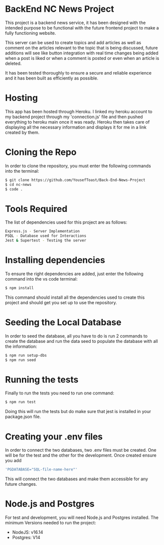 # BackEnd NC News Project

This project is a backend news service, it has been designed with the intended purpose to be functional with the future frontend project to make a fully functioning website.

This server can be used to create topics and add articles as well as comment on the articles relevant to the topic that is being discussed, future additions will see like button integration with real time changes being added when a post is liked or when a comment is posted or even when an article is deleted.

It has been tested thoroughly to ensure a secure and reliable experience and it has been built as efficiently as possible.

# Hosting

This app has been hosted through Heroku. I linked my heroku account to my backend project through my 'connection.js' file and then pushed everything to heroku main once it was ready. Heroku then takes care of displaying all the necessary information and displays it for me in a link created by them.

# Cloning the Repo

In order to clone the repository, you must enter the following commands into the terminal:

```bash
$ git clone https://github.com/YousefToast/Back-End-News-Project
$ cd nc-news
$ code .
```

# Tools Required

The list of dependencies used for this project are as follows:

```bash
Express.js - Server Implementation
PSQL - Database used for Interactions
Jest & Supertest - Testing the server
```

# Installing dependencies

To ensure the right dependencies are added, just enter the following command into the vs code terminal:

```bash
$ npm install
```

This command should install all the dependencies used to create this project and should get you set up to use the repository.

# Seeding the Local Database

In order to seed the database, all you have to do is run 2 commands to create the database and run the data seed to populate the database with all the information:

```bash
$ npm run setup-dbs
$ npm run seed
```

# Running the tests

Finally to run the tests you need to run one command:

```bash
$ npm run test
```

Doing this will run the tests but do make sure that jest is installed in your package.json file.

# Creating your .env files

In order to connect the two databases, two .env files must be created. One will be for the test and the other for the development.
Once created ensure you add

```bash
'PGDATABASE="SQL-file-name-here"'
```

This will connect the two databases and make them accessible for any future
changes.

# Node.js and Postgres

For test and development, you will need Node.js and Postgres installed. The minimum Versions needed to run the project:

- NodeJS: v16.14
- Postgres: V14
